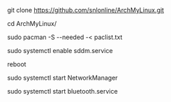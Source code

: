 git clone https://github.com/snlonline/ArchMyLinux.git

cd ArchMyLinux/

sudo pacman -S --needed -< paclist.txt

sudo systemctl enable sddm.service

reboot

sudo systemctl start NetworkManager

sudo systemctl start bluetooth.service
